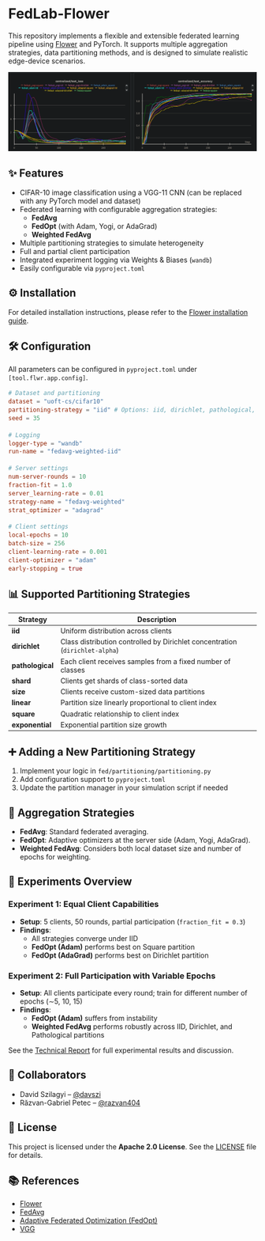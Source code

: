 # FedLab-Flower

This repository implements a flexible and extensible federated learning pipeline using [Flower](https://flower.dev/) and
PyTorch. It supports multiple aggregation strategies, data partitioning methods, and is designed to simulate realistic
edge-device scenarios.

<p>
  <img src="./report/img/centralized_test_loss_acc_all.png" alt="Experiments Plot">
</p>

## ✨ Features

- CIFAR-10 image classification using a VGG-11 CNN (can be replaced with any PyTorch model and dataset)
- Federated learning with configurable aggregation strategies:
    - **FedAvg**
    - **FedOpt** (with Adam, Yogi, or AdaGrad)
    - **Weighted FedAvg**
- Multiple partitioning strategies to simulate heterogeneity
- Full and partial client participation
- Integrated experiment logging via Weights & Biases (`wandb`)
- Easily configurable via `pyproject.toml`

## ⚙️ Installation

For detailed installation instructions, please refer to
the [Flower installation guide](https://flower.ai/docs/framework/how-to-install-flower.html).

## 🛠️ Configuration

All parameters can be configured in `pyproject.toml` under `[tool.flwr.app.config]`.

```toml
# Dataset and partitioning
dataset = "uoft-cs/cifar10"
partitioning-strategy = "iid" # Options: iid, dirichlet, pathological, shard, size, linear, square, exponential
seed = 35

# Logging
logger-type = "wandb"
run-name = "fedavg-weighted-iid"

# Server settings
num-server-rounds = 10
fraction-fit = 1.0
server_learning-rate = 0.01
strategy-name = "fedavg-weighted"
strat_optimizer = "adagrad"

# Client settings
local-epochs = 10
batch-size = 256
client-learning-rate = 0.001
client-optimizer = "adam"
early-stopping = true
```

## 📊 Supported Partitioning Strategies

| Strategy         | Description                                                                  |
|------------------|------------------------------------------------------------------------------|
| **iid**          | Uniform distribution across clients                                          |
| **dirichlet**    | Class distribution controlled by Dirichlet concentration (`dirichlet-alpha`) |
| **pathological** | Each client receives samples from a fixed number of classes                  |
| **shard**        | Clients get shards of class-sorted data                                      |
| **size**         | Clients receive custom-sized data partitions                                 |
| **linear**       | Partition size linearly proportional to client index                         |
| **square**       | Quadratic relationship to client index                                       |
| **exponential**  | Exponential partition size growth                                            |

## ➕ Adding a New Partitioning Strategy

1. Implement your logic in `fed/partitioning/partitioning.py`
2. Add configuration support to `pyproject.toml`
3. Update the partition manager in your simulation script if needed

## 🔄 Aggregation Strategies

- **FedAvg**: Standard federated averaging.
- **FedOpt**: Adaptive optimizers at the server side (Adam, Yogi, AdaGrad).
- **Weighted FedAvg**: Considers both local dataset size and number of epochs for weighting.

## 🧪 Experiments Overview

### Experiment 1: Equal Client Capabilities

- **Setup**: 5 clients, 50 rounds, partial participation (`fraction_fit = 0.3`)
- **Findings**:
    - All strategies converge under IID
    - **FedOpt (Adam)** performs best on Square partition
    - **FedOpt (AdaGrad)** performs best on Dirichlet partition

### Experiment 2: Full Participation with Variable Epochs

- **Setup**: All clients participate every round; train for different number of epochs (∼5, 10, 15)
- **Findings**:
    - **FedOpt (Adam)** suffers from instability
    - **Weighted FedAvg** performs robustly across IID, Dirichlet, and Pathological partitions

See the [Technical Report](./report/Federated%20Learning%20Technical%20Report%20Revised.pdf) for full experimental
results and discussion.

## 👥 Collaborators

- David Szilagyi – [@davszi](https://github.com/davszi)
- Răzvan-Gabriel Petec – [@razvan404](https://github.com/razvan404)

## 📄 License

This project is licensed under the **Apache 2.0 License**. See the [LICENSE](./LICENSE) file for details.

## 📚 References

- [Flower](https://flower.dev/)
- [FedAvg](https://arxiv.org/abs/1602.05629)
- [Adaptive Federated Optimization (FedOpt)](https://arxiv.org/abs/2003.00295)
- [VGG](https://arxiv.org/abs/1409.1556)
